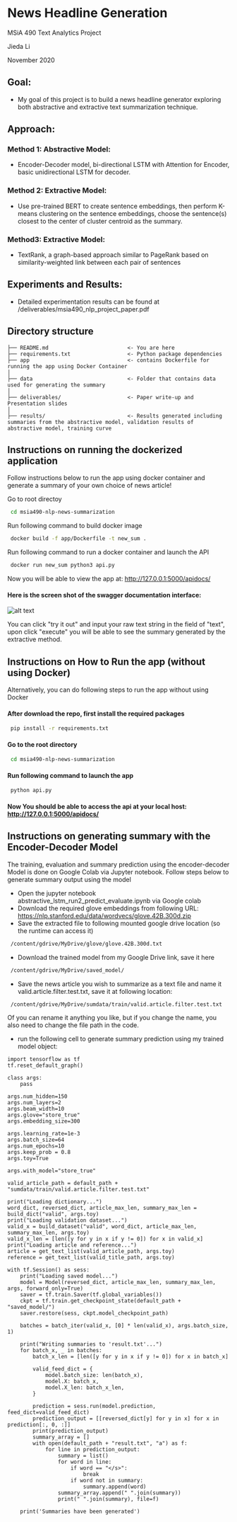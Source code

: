 # **News Headline Generation**

MSiA 490 Text Analytics Project

Jieda Li

November 2020 



## **Goal**: 
* My goal of this project is to build a news headline generator exploring both abstractive and extractive text summarization technique.

## **Approach**: 

### **Method 1: Abstractive Model**: 
* Encoder-Decoder model, bi-directional LSTM with Attention for Encoder, basic unidirectional LSTM for decoder.

### **Method 2: Extractive Model**: 
* Use pre-trained BERT to create sentence embeddings, then perform K-means clustering on the sentence embeddings, choose the sentence(s) closest to the center of cluster centroid as the summary.

### **Method3: Extractive Model**: 
* TextRank, a graph-based approach similar to PageRank based on similarity-weighted link between each pair of sentences

## **Experiments and Results**:

* Detailed experimentation results can be found at /deliverables/msia490_nlp_project_paper.pdf

## Directory structure 

```
├── README.md                         <- You are here
├── requirements.txt                  <- Python package dependencies 
├── app                               <- contains Dockerfile for running the app using Docker Container
│
├── data                              <- Folder that contains data used for generating the summary
│
├── deliverables/                     <- Paper write-up and Presentation slides 
│
├── results/                          <- Results generated including summaries from the abstractive model, validation results of abstractive model, training curve

```
## Instructions on running the dockerized application

Follow instructions below to run the app using docker container and generate a summary of your own choice of news article!

Go to root directoy
```bash
 cd msia490-nlp-news-summarization
``` 

Run following command to build docker image
```bash
 docker build -f app/Dockerfile -t new_sum .
``` 

Run following command to run a docker container and launch the API
```bash
 docker run new_sum python3 api.py
``` 

Now you will be able to view the app at: http://127.0.0.1:5000/apidocs/

#### Here is the screen shot of the swagger documentation interface:

![alt text](https://github.com/jiedali/msia490-nlp-news-summarization/blob/main/figures/swagger_interface.png)

You can click "try it out" and input your raw text string in the field of "text", upon click "execute" you will be able to see the summary generated by the extractive method.



## Instructions on How to Run the app (without using Docker)
Alternatively, you can do following steps to run the app without using Docker

#### After download the repo, first install the required packages

```bash
 pip install -r requirements.txt
```
#### Go to the root directory

```bash
 cd msia490-nlp-news-summarization
``` 

#### Run following command to launch the app

```bash
 python api.py
``` 

#### Now You should be able to access the api at your local host: http://127.0.0.1:5000/apidocs/

## Instructions on generating summary with the Encoder-Decoder Model

The training, evaluation and summary prediction using the encoder-decoder Model is done on Google Colab via Jupyter notebook.
Follow steps below to generate summary output using the model

* Open the jupyter notebook abstractive_lstm_run2_predict_evaluate.ipynb via Google colab
* Download the required glove embeddings from following URL: https://nlp.stanford.edu/data/wordvecs/glove.42B.300d.zip
* Save the extracted file to following mounted google drive location (so the runtime can access it)
```bash
 /content/gdrive/MyDrive/glove/glove.42B.300d.txt
``` 
* Download the trained model from my Google Drive link, save it here
```bash
 /content/gdrive/MyDrive/saved_model/
``` 
* Save the news article you wish to summarize as a text file and name it valid.article.filter.test.txt, save it at following location:
```bash
 /content/gdrive/MyDrive/sumdata/train/valid.article.filter.test.txt
``` 
Of you can rename it anything you like, but if you change the name, you also need to change the file path in the code.

* run the following cell to generate summary prediction using my trained model object:
```
import tensorflow as tf
tf.reset_default_graph()

class args:
    pass
  
args.num_hidden=150
args.num_layers=2
args.beam_width=10
args.glove="store_true"
args.embedding_size=300

args.learning_rate=1e-3
args.batch_size=64
args.num_epochs=10
args.keep_prob = 0.8
args.toy=True

args.with_model="store_true"

valid_article_path = default_path + "sumdata/train/valid.article.filter.test.txt"

print("Loading dictionary...")
word_dict, reversed_dict, article_max_len, summary_max_len = build_dict("valid", args.toy)
print("Loading validation dataset...")
valid_x = build_dataset("valid", word_dict, article_max_len, summary_max_len, args.toy)
valid_x_len = [len([y for y in x if y != 0]) for x in valid_x]
print("Loading article and reference...")
article = get_text_list(valid_article_path, args.toy)
reference = get_text_list(valid_title_path, args.toy)

with tf.Session() as sess:
    print("Loading saved model...")
    model = Model(reversed_dict, article_max_len, summary_max_len, args, forward_only=True)
    saver = tf.train.Saver(tf.global_variables())
    ckpt = tf.train.get_checkpoint_state(default_path + "saved_model/")
    saver.restore(sess, ckpt.model_checkpoint_path)

    batches = batch_iter(valid_x, [0] * len(valid_x), args.batch_size, 1)

    print("Writing summaries to 'result.txt'...")
    for batch_x, _ in batches:
        batch_x_len = [len([y for y in x if y != 0]) for x in batch_x]

        valid_feed_dict = {
            model.batch_size: len(batch_x),
            model.X: batch_x,
            model.X_len: batch_x_len,
        }

        prediction = sess.run(model.prediction, feed_dict=valid_feed_dict)
        prediction_output = [[reversed_dict[y] for y in x] for x in prediction[:, 0, :]]
        print(prediction_output)
        summary_array = []
        with open(default_path + "result.txt", "a") as f:
            for line in prediction_output:
                summary = list()
                for word in line:
                    if word == "</s>":
                        break
                    if word not in summary:
                        summary.append(word)
                summary_array.append(" ".join(summary))
                print(" ".join(summary), file=f)

    print('Summaries have been generated')
``` 





